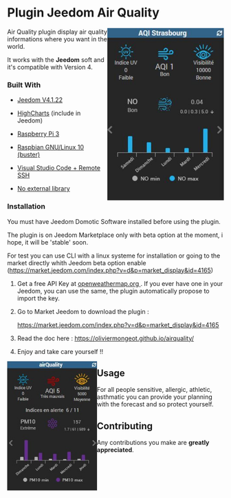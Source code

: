 # Plugin Jeedom Air Quality

<img align="right" height="400" src="https://github.com/OlivierMongeot/airquality/blob/Master/docs/photos/aqi.JPG">Air Quality plugin display air quality informations where you want in the world.  

It works with the **Jeedom** soft and it's compatible with Version 4.

### Built With

* [Jeedom V4.1.22](https://jeedom.com)

* [HighCharts](https://highcharts.com)  (include in Jeedom)

* [Raspberry Pi 3](https://www.raspberrypi.org)

* [Raspbian GNU/Linux 10 (buster)](https://www.raspberrypi.org/software)

* [Visual Studio Code + Remote SSH](https://code.visualstudio.com/)

* [No external library]()

### Installation

You must have Jeedom Domotic Software installed before using the plugin. 

The plugin is on Jeedom Marketplace only with beta option at the moment, i hope, it will be 'stable' soon.

For test you can use CLI with a linux systeme for installation or going to the market directly whith Jeedom beta option enable (https://market.jeedom.com/index.php?v=d&p=market_display&id=4165)

1. Get a free API Key at [ openweathermap.org ](https://openweathermap.org/). If you ever have one in your Jeedom, you can use the same, the plugin automatically propose to import the key.

2. Go to Market Jeedom to download the plugin :
    
    https://market.jeedom.com/index.php?v=d&p=market_display&id=4165

3. Read the doc here : https://oliviermongeot.github.io/airquality/

3. Enjoy and take care yourself !! 


<img align="left" height="300" src="https://github.com/OlivierMongeot/airquality/blob/Master/docs/photos/badwheather.JPG">

## Usage

For all people sensitive, allergic, athletic, asthmatic you can provide your planning with the forecast and so protect yourself.

## Contributing

Any contributions you make are **greatly appreciated**.


